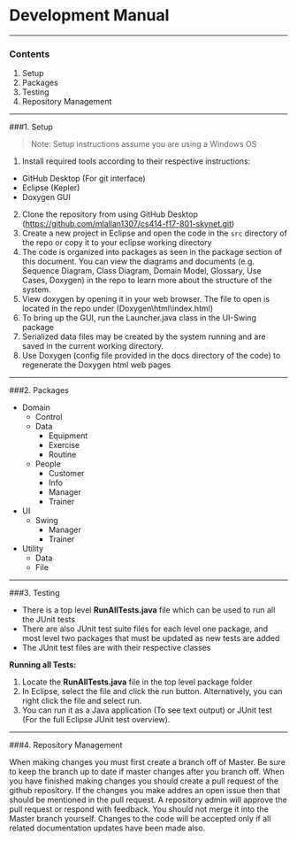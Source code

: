 Development Manual
=======================

----------

### Contents

 1. Setup
 2. Packages
 3. Testing
 4. Repository Management

----------

###1. Setup

> Note: Setup instructions assume you are using a Windows OS

 1. Install required tools according to their respective instructions:

  * GitHub Desktop (For git interface)
  * Eclipse (Kepler)
  * Doxygen GUI

 2. Clone the repository from using GitHub Desktop (https://github.com/mlallan1307/cs414-f17-801-skynet.git)
 3. Create a new project in Eclipse and open the code in the `src` directory of the repo or copy it to your eclipse working directory
 4. The code is organized into packages as seen in the package section of this document. You can view the diagrams and documents (e.g. Sequence Diagram, Class Diagram, Domain Model, Glossary, Use Cases, Doxygen) in the repo to learn more about the structure of the system.
 5. View doxygen by opening it in your web browser. The file to open is located in the repo under (Doxygen\html\index.html)
 5. To bring up the GUI, run the Launcher.java class in the UI-Swing package
 6. Serialized data files may be created by the system running and are saved in the current working directory. 
 7. Use Doxygen (config file provided in the docs directory of the code) to regenerate the Doxygen html web pages

----------

###2. Packages

 * Domain
	 * Control
	 * Data
		 * Equipment
		 * Exercise
		 * Routine
	 * People
		 * Customer
		 * Info
		 * Manager
		 * Trainer
 * UI
	 * Swing
		 * Manager
		 * Trainer
 * Utility
	 * Data
	 * File

----------

###3. Testing

 * There is a top level **RunAllTests.java** file which can be used to run all the JUnit tests
 * There are also JUnit test suite files for each level one package, and most level two packages that must be updated as new tests are added
 * The JUnit test files are with their respective classes

**Running all Tests:**

 1. Locate the **RunAllTests.java** file in the top level package folder
 2. In Eclipse, select the file and click the run button. Alternatively, you can right click the file and select run.
 3. You can run it as a Java application (To see text output) or JUnit test (For the full Eclipse JUnit test overview).

----------

###4. Repository Management

When making changes you must first create a branch off of Master. Be sure to keep the branch up to date if master changes after you branch off. When you have finished making changes you should create a pull request of the github repository. If the changes you make addres an open issue then that should be mentioned in the pull request. A repository admin will approve the pull request or respond with feedback. You should not merge it into the Master branch yourself. Changes to the code will be accepted only if all related documentation updates have been made also.